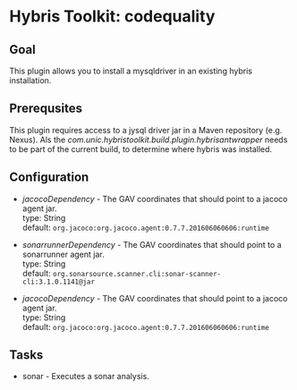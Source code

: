 # Hybris Toolkit: codequality

## Goal
This plugin allows you to install a mysqldriver in an existing hybris installation.

## Prerequsites
This plugin requires access to a jysql driver jar in a Maven repository (e.g. Nexus). Als the _com.unic.hybristoolkit.build.plugin.hybrisantwrapper_ needs to be part of the current build, to determine where hybris was installed.

## Configuration
* _jacocoDependency_ - The GAV coordinates that should point to a jacoco agent jar.
	<br/>type: String
	<br/>default: `org.jacoco:org.jacoco.agent:0.7.7.201606060606:runtime`

* _sonarrunnerDependency_ - The GAV coordinates that should point to a sonarrunner agent jar.
	<br/>type: String
	<br/>default: `org.sonarsource.scanner.cli:sonar-scanner-cli:3.1.0.1141@jar`
	
* _jacocoDependency_ - The GAV coordinates that should point to a jacoco agent jar.
	<br/>type: String
	<br/>default: `org.jacoco:org.jacoco.agent:0.7.7.201606060606:runtime`

## Tasks

* sonar - Executes a sonar analysis.